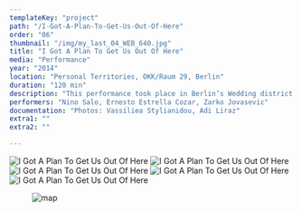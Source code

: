 ```yaml
---
templateKey: "project"
path: "/I-Got-A-Plan-To-Get-Us-Out-Of-Here"
order: "06"
thumbnail: "/img/my_last_04_WEB_640.jpg"
title: "I Got A Plan To Get Us Out Of Here"
media: "Performance"
year: "2014"
location: "Personal Territories, OKK/Raum 29, Berlin"
duration: "120 min"
description: "This performance took place in Berlin’s Wedding district. I asked local residents to take part as households in the creation of a short musical composition. The outcome would be presented at their home, to an invited audience. An experienced vocalist was to reside with each one of the three families for two weeks, with the intention of being guided by its members in creating a piece together. The groups read F. Kafka’s novel Metamorphosis and studied the character of Gregor Samsa who gradually loses his place not only within society but within the family as well. Language, which was gradually being replaced by sounds, was given as an example of that composition. The title of the work, “I Got A Plan To Get Us Out Of Here” was given to the participants from the outset, to be used as a departure point. During the exhibition, the audience could wander through the open apartments and stay as long as they wished listening to these compositions."
performers: "Nino Salo, Ernesto Estrella Cozar, Zarko Jovasevic"
documentation: "Photos: Vassiliea Stylianidou, Adi Liraz"
extra1: ""
extra2: ""

---
```

![I Got A Plan To Get Us Out Of Here](/img/i_got_a_plan_04_WEB_2880r.jpg)
![I Got A Plan To Get Us Out Of Here](/img/i_got_a_plan_05_WEB_2880r.jpg)
![I Got A Plan To Get Us Out Of Here](/img/i_got_a_plan_06_WEB_2880r.jpg)
![I Got A Plan To Get Us Out Of Here](/img/i_got_a_plan_07_WEB_2880r.jpg)
![I Got A Plan To Get Us Out Of Here](/img/i_got_a_plan_08_WEB_2880r.jpg)

<figure class="photo">
<img src="img/map_chryssa.jpg" alt="map">
</figure>

